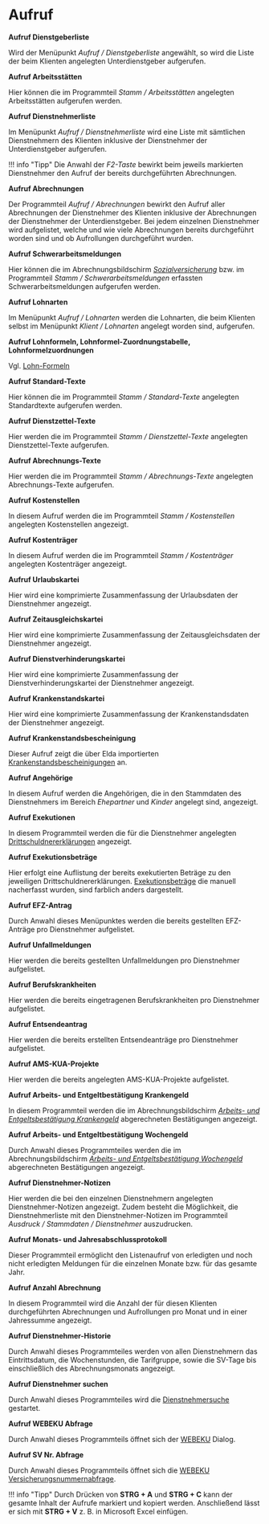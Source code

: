 # Aufruf

**Aufruf Dienstgeberliste**

Wird der Menüpunkt *Aufruf / Dienstgeberliste* angewählt, so wird die Liste der beim Klienten angelegten Unterdienstgeber aufgerufen.

**Aufruf Arbeitsstätten**

Hier können die im Programmteil *Stamm / Arbeitsstätten* angelegten Arbeitsstätten aufgerufen werden.

**Aufruf Dienstnehmerliste**

Im Menüpunkt *Aufruf / Dienstnehmerliste* wird eine Liste mit sämtlichen Dienstnehmern des Klienten inklusive der Dienstnehmer der Unterdienstgeber aufgerufen.

!!! info "Tipp"
    Die Anwahl der *F2-Taste* bewirkt beim jeweils markierten Dienstnehmer den Aufruf der bereits durchgeführten Abrechnungen.

**Aufruf Abrechnungen**

Der Programmteil *Aufruf / Abrechnungen* bewirkt den Aufruf aller Abrechnungen der Dienstnehmer des Klienten inklusive der Abrechnungen der Dienstnehmer der Unterdienstgeber. Bei jedem einzelnen Dienstnehmer wird aufgelistet, welche und wie viele Abrechnungen bereits durchgeführt worden sind und ob Aufrollungen durchgeführt wurden.

**Aufruf Schwerarbeitsmeldungen**

Hier können die im Abrechnungsbildschirm [*Sozialversicherung*](../LOHN/Abrechnungsbildschirme/Sozialversicherung.md) bzw. im Programmteil *Stamm / Schwerarbeitsmeldungen* erfassten Schwerarbeitsmeldungen aufgerufen werden.

**Aufruf Lohnarten**

Im Menüpunkt *Aufruf / Lohnarten* werden die Lohnarten, die beim Klienten selbst im Menüpunkt *Klient / Lohnarten* angelegt worden sind, aufgerufen.

**Aufruf Lohnformeln, Lohnformel-Zuordnungstabelle, Lohnformelzuordnungen**

Vgl. [Lohn-Formeln](../LOHN/Lohnformeln/Verwaltung_der_Lohnformeln_innerhalb_eines_Klienten/Anlage_von_Lohnformeln.md)

**Aufruf Standard-Texte**

Hier können die im Programmteil *Stamm / Standard-Texte* angelegten Standardtexte aufgerufen werden.

**Aufruf Dienstzettel-Texte**

Hier werden die im Programmteil *Stamm / Dienstzettel-Texte* angelegten Dienstzettel-Texte aufgerufen.

**Aufruf Abrechnungs-Texte**

Hier werden die im Programmteil *Stamm / Abrechnungs-Texte* angelegten Abrechnungs-Texte aufgerufen.

**Aufruf Kostenstellen**

In diesem Aufruf werden die im Programmteil *Stamm / Kostenstellen* angelegten Kostenstellen angezeigt.

**Aufruf Kostenträger**

In diesem Aufruf werden die im Programmteil *Stamm / Kostenträger* angelegten Kostenträger angezeigt.

**Aufruf Urlaubskartei**

Hier wird eine komprimierte Zusammenfassung der Urlaubsdaten der Dienstnehmer angezeigt.

**Aufruf Zeitausgleichskartei**

Hier wird eine komprimierte Zusammenfassung der Zeitausgleichsdaten der Dienstnehmer angezeigt.

**Aufruf Dienstverhinderungskartei**

Hier wird eine komprimierte Zusammenfassung der Dienstverhinderungskartei der Dienstnehmer angezeigt.

**Aufruf Krankenstandskartei**

Hier wird eine komprimierte Zusammenfassung der Krankenstandsdaten der Dienstnehmer angezeigt.

**Aufruf Krankenstandsbescheinigung**

Dieser Aufruf zeigt die über Elda importierten [Krankenstandsbescheinigungen](../LOHN/Elektronische_Meldungen_OEGK/Krankenstandsbescheinigungen.md) an.

**Aufruf Angehörige**

In diesem Aufruf werden die Angehörigen, die in den Stammdaten des Dienstnehmers im Bereich *Ehepartner* und *Kinder* angelegt sind, angezeigt.

**Aufruf Exekutionen**

In diesem Programmteil werden die für die Dienstnehmer angelegten [Drittschuldnererklärungen](../LOHN/Exekutionen/Drittschuldnererklaerung.md) angezeigt.

**Aufruf Exekutionsbeträge**

Hier erfolgt eine Auflistung der bereits exekutierten Beträge zu den jeweiligen Drittschuldnererklärungen. [Exekutionsbeträge](../LOHN/Exekutionen/Nacherfassung_Exekution.md) die manuell nacherfasst wurden, sind farblich anders dargestellt.

**Aufruf EFZ-Antrag**

Durch Anwahl dieses Menüpunktes werden die bereits gestellten EFZ-Anträge pro Dienstnehmer aufgelistet.

**Aufruf Unfallmeldungen**

Hier werden die bereits gestellten Unfallmeldungen pro Dienstnehmer aufgelistet.

**Aufruf Berufskrankheiten**

Hier werden die bereits eingetragenen Berufskrankheiten pro Dienstnehmer aufgelistet.

**Aufruf Entsendeantrag**

Hier werden die bereits erstellten Entsendeanträge pro Dienstnehmer aufgelistet.

**Aufruf AMS-KUA-Projekte**

Hier werden die bereits angelegten AMS-KUA-Projekte aufgelistet.

**Aufruf Arbeits- und Entgeltbestätigung Krankengeld**

In diesem Programmteil werden die im Abrechnungsbildschirm [*Arbeits- und Entgeltsbestätigung Krankengeld*](../LOHN/Abrechnungsbildschirme/Arbeits_und_Entgeltbestaetigung_Krankengeld.md) abgerechneten Bestätigungen angezeigt.

**Aufruf Arbeits- und Entgeltbestätigung Wochengeld**

Durch Anwahl dieses Programmteiles werden die im Abrechnungsbildschirm [*Arbeits- und Entgeltsbestätigung Wochengeld*](../LOHN/Abrechnungsbildschirme/Arbeits_und_Entgeltbestaetigung_Wochengeld.md) abgerechneten Bestätigungen angezeigt.

**Aufruf Dienstnehmer-Notizen**

Hier werden die bei den einzelnen Dienstnehmern angelegten Dienstnehmer-Notizen angezeigt. Zudem besteht die Möglichkeit, die Dienstnehmerliste mit den Dienstnehmer-Notizen im Programmteil *Ausdruck / Stammdaten / Dienstnehmer* auszudrucken.

**Aufruf Monats- und Jahresabschlussprotokoll**

Dieser Programmteil ermöglicht den Listenaufruf von erledigten und noch nicht erledigten Meldungen für die einzelnen Monate bzw. für das gesamte Jahr.

**Aufruf Anzahl Abrechnung**

In diesem Programmteil wird die Anzahl der für diesen Klienten durchgeführten Abrechnungen und Aufrollungen pro Monat und in einer Jahressumme angezeigt.

**Aufruf Dienstnehmer-Historie**

Durch Anwahl dieses Programmteiles werden von allen Dienstnehmern das Eintrittsdatum, die Wochenstunden, die Tarifgruppe, sowie die SV-Tage bis einschließlich des Abrechnungsmonats angezeigt.

**Aufruf Dienstnehmer suchen**

Durch Anwahl dieses Programmteiles wird die [Dienstnehmersuche](../LOHN/Allgemeines/Dienstnehmersuche.md) gestartet.

**Aufruf WEBEKU Abfrage**

Durch Anwahl dieses Programmteils öffnet sich der [WEBEKU](../LOHN/WEBEKU_Webservice.md) Dialog.

**Aufruf SV Nr. Abfrage**

Durch Anwahl dieses Programmteils öffnet sich die [WEBEKU Versicherungsnummernabfrage](../LOHN/WEBEKU_Webservice.md).

!!! info "Tipp"
    Durch Drücken von **STRG + A** und **STRG + C** kann der gesamte Inhalt der Aufrufe markiert und kopiert werden. Anschließend lässt er sich mit **STRG + V** z. B. in Microsoft Excel einfügen.